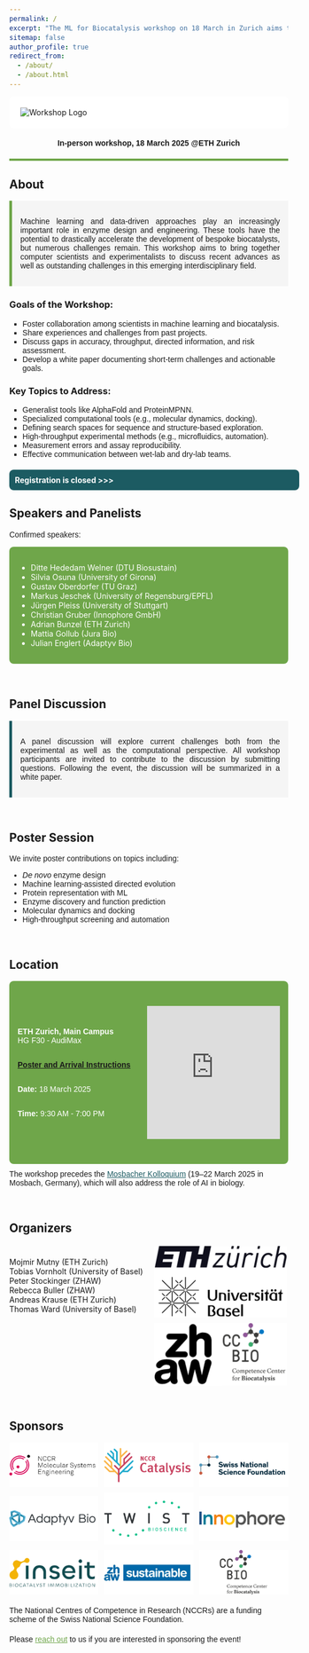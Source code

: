 ```yaml
---
permalink: /
excerpt: "The ML for Biocatalysis workshop on 18 March in Zurich aims to bring together wet lab and dry lab to discuss advances and challenges in computational enzyme design and engineering."
sitemap: false
author_profile: true
redirect_from: 
  - /about/
  - /about.html
---
```




<div style="background-color: white; padding: 20px; border-radius: 8px;">
  <img src="images/logo.png" alt="Workshop Logo" style="max-height: 50vh; display: block; margin: 0 auto;" />
</div>

#### <center style="font-family: 'Arial Nova Light', Arial, sans-serif;"> In-person workshop, 18 March 2025 @ETH Zurich</center> ####

<div style="border-bottom: 4px solid #6FA64A; margin-top: 20px;"></div>

## About
<div style="padding: 15px; background-color: #f5f5f5; border-left: 5px solid #6FA64A;">
  <p style="text-align: justify; font-family: 'Arial Nova Light', Arial, sans-serif;">Machine learning and data-driven approaches play an increasingly important role in enzyme design and engineering. These tools have the potential to drastically accelerate the development of bespoke biocatalysts, but numerous challenges remain. This workshop aims to bring together computer scientists and experimentalists to discuss recent advances as well as outstanding challenges in this emerging interdisciplinary field.</p>
</div>

### Goals of the Workshop:
<ul style="list-style-type: square; font-family: 'Arial Nova Light', Arial, sans-serif;">
  <li>Foster collaboration among scientists in machine learning and biocatalysis.</li>
  <li>Share experiences and challenges from past projects.</li>
  <li>Discuss gaps in accuracy, throughput, directed information, and risk assessment.</li>
  <li>Develop a white paper documenting short-term challenges and actionable goals.</li>
</ul>

### Key Topics to Address:
<ul style="list-style-type: square; font-family: 'Arial Nova Light', Arial, sans-serif;">
  <li>Generalist tools like AlphaFold and ProteinMPNN.</li>
  <li>Specialized computational tools (e.g., molecular dynamics, docking).</li>
  <li>Defining search spaces for sequence and structure-based exploration.</li>
  <li>High-throughput experimental methods (e.g., microfluidics, automation).</li>
  <li>Measurement errors and assay reproducibility.</li>
  <li>Effective communication between wet-lab and dry-lab teams.</li>
</ul>

<a href="https://mlbiocat.github.io/mlbiocat2025//cfp/" style="text-decoration: none; display: block; padding: 10px; background-color: #1C5B62; color: white; border-radius: 8px; text-align: left; cursor: pointer; width: 100%; margin: 0 auto; margin-top: 20px">
  <strong>Registration is closed &gt;&gt;&gt;</strong>
</a>

## Speakers and Panelists
<p style="font-family: 'Arial Nova Light', Arial, sans-serif;">Confirmed speakers:</p>
<div style="background-color: #6FA64A; color: white; padding: 15px; border-radius: 8px;">
  <ul>
    <li>Ditte Hededam Welner (DTU Biosustain)</li>
    <li>Silvia Osuna (University of Girona)</li>
    <li>Gustav Oberdorfer (TU Graz)</li>
    <li>Markus Jeschek (University of Regensburg/EPFL)</li>
    <li>Jürgen Pleiss (University of Stuttgart)</li>
    <li>Christian Gruber (Innophore GmbH)</li>
    <li>Adrian Bunzel (ETH Zurich)</li>
    <li>Mattia Gollub (Jura Bio)</li>
    <li>Julian Englert (Adaptyv Bio)</li>
  </ul>
</div>

&nbsp;

## Panel Discussion
<div style="padding: 15px; background-color: #f5f5f5; border-left: 5px solid #1C5B62;">
  <p style="text-align: justify; font-family: 'Arial Nova Light', Arial, sans-serif;">A panel discussion will explore current challenges both from the experimental as well as the computational perspective. All workshop participants are invited to contribute to the discussion by submitting questions. Following the event, the discussion will be summarized in a white paper.</p>
</div>

&nbsp;

## Poster Session
<p style="font-family: 'Arial Nova Light', Arial, sans-serif;">We invite poster contributions on topics including:</p>
<ul style="list-style-type: disc; font-family: 'Arial Nova Light', Arial, sans-serif;">
  <li><em>De novo</em> enzyme design</li>
  <li>Machine learning-assisted directed evolution</li>
  <li>Protein representation with ML</li>
  <li>Enzyme discovery and function prediction</li>
  <li>Molecular dynamics and docking</li>
  <li>High-throughput screening and automation</li>
</ul>

<!-- <a href="/mlbiocat2025//cfp/" style="text-decoration: none; display: block; padding: 10px; background-color: #1C5B62; color: white; border-radius: 8px; text-align: left; cursor: pointer; width: 100%; margin: 0 auto; margin-top: 20px">
  <strong>Click here for more information and to submit an abstract &gt;&gt;&gt;</strong>
</a> -->

&nbsp;

## Location
<div style="background-color: #6FA64A; color: white; padding: 15px; border-radius: 8px; display: flex; justify-content: space-between; height: 300px;"> 
  <!-- Left Column (Text) -->
  <div style="flex: 1; padding-right: 20px; display: flex; flex-direction: column; justify-content: center;">
    <p style="font-family: 'Arial Nova Light', Arial, sans-serif;"><strong>ETH Zurich, Main Campus</strong><br>HG F30 - AudiMax</p>
    <p style="font-family: 'Arial Nova Light', Arial, sans-serif;"><strong><a href="{{ site.baseurl }}/schedule/">Poster and Arrival Instructions</a></strong></p>
    <p style="font-family: 'Arial Nova Light', Arial, sans-serif;"><strong>Date:</strong> 18 March 2025</p>
    <p style="font-family: 'Arial Nova Light', Arial, sans-serif;"><strong>Time:</strong> 9:30 AM - 7:00 PM</p>
  </div>
  
  <!-- Right Column (Map) -->
  <div style="flex: 1; display: flex; justify-content: center; align-items: center; position: relative;">
    <iframe 
      src="https://www.google.com/maps/embed?pb=!1m18!1m12!1m3!1d107465.2871738979!2d8.420312774503204!3d47.405257509342526!2m3!1f0!2f0!3f0!3m2!1i1024!2i768!4f13.1!3m3!1m2!1s0x479aa10077f7ad79%3A0xa00b68137ff59d55!2sETH%20HG!5e0!3m2!1sde!2sch!4v1734633219843!5m2!1sde!2sch" 
      style="border:0; height: 80%; aspect-ratio: 1;" 
      allowfullscreen="" 
      loading="lazy" 
      referrerpolicy="no-referrer-when-downgrade">
    </iframe>
  </div>
</div>


<p style="font-family: 'Arial Nova Light', Arial, sans-serif; margin-top:10px;">The workshop precedes the <a href="https://mosbacher-kolloquium.org/home.html" target="_blank" style="color: #1C5B62;">Mosbacher Kolloquium</a> (19–22 March 2025 in Mosbach, Germany), which will also address the role of AI in biology.</p>

&nbsp;

## Organizers
<div style="display: flex; flex-wrap: wrap; gap: 20px; margin-top: 20px;">
    <div style="flex: 1; min-width: 200px;">
        <ul style="list-style-type: none; padding-left: 0; margin-top: 20px;">
          <li>Mojmir Mutny (ETH Zurich)</li>
          <li>Tobias Vornholt (University of Basel)</li>
          <li>Peter Stockinger (ZHAW)</li>
          <li>Rebecca Buller (ZHAW)</li>
          <li>Andreas Krause (ETH Zurich)</li>
          <li>Thomas Ward (University of Basel)</li>
        </ul>
    </div>
    <div style="flex: 1; display: flex; flex-direction: column; gap: 10px; align-items: flex-start; justify-content: center;">
        <div style="width: 100%; display: flex; justify-content: flex-start; align-items: center;">
            <img src="images/ETH_and_Basel.png" style="max-width: 240px; object-fit: contain;" />
        </div>
        <div style="width: 100%; display: flex; justify-content: flex-start; align-items: center;">
            <img src="images/zhaw_and_ccbio.png" style="max-width: 240px; object-fit: contain;" />
        </div>
   </div>
</div>


&nbsp;

## Sponsors
<div class="image-grid">
    <img src="images/nccr_mse_norm.png" alt="NCCR MSE Logo" />
    <img src="images/nccr_catalysis_norm.png" alt="NCCR Catalysis Logo" />
    <img src="images/snsf_norm.png" alt="SNSF Logo" />
    <img src="images/adaptyvbio_norm.png" alt="Adaptyv Bio Logo" />
    <img src="images/twist_norm_white.png" alt="Twist Bioscience Logo" />
    <img src="images/innophore_norm.png" alt="Innophore Logo" />
    <img src="images/inseit_norm.png" alt="Inseit Logo" />
    <img src="images/zhaw_sip_norm.png" alt="ZHAW SIP Logo" />
    <img src="images/ccbio_norm.png" alt="CCBIO Logo" />
</div>

<style>
    .image-grid {
        width: 100%;
        display: flex;
        flex-wrap: wrap;
        justify-content: space-between;
        align-items: center;
    }
    .image-grid img {
        max-width: 32%;
        flex-basis: 32%;
        object-fit: contain;
        margin-bottom: 10px;
    }
    @media (max-width: 768px) {
        .image-grid {
            justify-content: center;
        }
        .image-grid img {
            max-width: 45%;
            flex-basis: 45%;
        }
    }
</style>

<p style="font-family: 'Arial Nova Light', Arial, sans-serif; margin-top: 10px;">The National Centres of Competence in Research (NCCRs) are a funding scheme of the Swiss National Science Foundation.</p>
<p style="font-family: 'Arial Nova Light', Arial, sans-serif; margin-top: 20px;">
    Please 
    <a href="https://mlbiocat.github.io/mlbiocat2025/_pages/contact_form.html" 
       onclick="window.open(this.href, '_blank', 'width=800,height=600'); return false;" 
       style="color: #6FA64A; text-decoration: underline;">
        reach out</a> 
     to us if you are interested in sponsoring the event!
</p>







